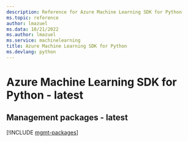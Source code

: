 ```yaml
---
description: Reference for Azure Machine Learning SDK for Python
ms.topic: reference
author: lmazuel
ms.data: 10/21/2022
ms.author: lmazuel
ms.service: machinelearning
title: Azure Machine Learning SDK for Python
ms.devlang: python
---
```

# Azure Machine Learning SDK for Python - latest

## Management packages - latest
[!INCLUDE [mgmt-packages](machine-learning-mgmt-index.md)]